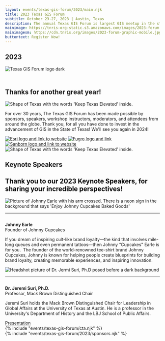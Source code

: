 ```yaml
---
layout: events/texas-gis-forum/2023/main.njk
title: 2023 Texas GIS Forum
subtitle: October 23-27, 2023 | Austin, Texas
description: The annual Texas GIS Forum is largest GIS meetup in the state, offering the network and power of nationally recognized experts in the geospatial field. Register now to attend October 23 - 27, 2023 in Austin, Texas.
mainimage: https://tnris-org-static.s3.amazonaws.com/images/2023-forum-graphic.png
mainimagesm: https://cdn.tnris.org/images/2023-forum-graphic-mobile.jpg
buttontext: Register Now!
---
```


<head>
<link rel="preconnect" href="https://fonts.googleapis.com">
<link rel="preconnect" href="https://fonts.gstatic.com" crossorigin>
<link href="https://fonts.googleapis.com/css2?family=DM+Sans:ital,wght@0,400;0,500;0,700;1,400;1,500;1,700&display=swap" rel="stylesheet">
</head>

<section class="container-md hero">
  <div class="opaque-bg hero-content">
    <div class="hero-header">
      <div class="col">
        <h1>2023</h1>
        <div class="logo">
          <img src="https://tnris-org-static.s3.amazonaws.com/images/tx-gis-forum-dark.png" alt="Texas GIS Forum logo dark">
        </div>
        <h2><br>Thanks for another great year!</h2>
      </div>
      <div class="forum-asset">
        <img class="forum-content" src="https://tnris-org-static.s3.amazonaws.com/images/2023-forum-asset-texas.png" alt="Shape of Texas with the words 'Keep Texas Elevated' inside.">
      </div>
    </div>
    <p class="lead">For over 30 years, The Texas GIS Forum has been made possible by sponsors, speakers, workshop instructors, moderators, and attendees from around the globe. Thank you, for all you have done to invest in the advancement of GIS in the State of Texas! We'll see you again in 2024!</p>
    <!--<div class="button-container row">
      <a class="button-primary" 
        href="/texas-gis-forum/2023/agenda">
        Explore Sessions
      </a>
      <a class="button-secondary"  
        href="/texas-gis-forum/2023/sponsors-and-exhibitors">
        Get 2024 alerts
      </a>
    </div>-->
     <div class="end-of-forum">
        <a target="_blank" href="https://www.esri.com"><img alt="Esri logo and link to website" src="https://cdn.tnris.org/images/esri-logo-tag.png"></a>
        <a target="_blank" href="https://www.fugro.com/"><img alt="Fugro logo and link" src="https://cdn.tnris.org/images/fugro_2023_logo.png"></a>
        <a target="_blank" href="https://www.sanborn.com/"><img alt="Sanborn logo and link to website" src="https://tnris-org-static.s3.amazonaws.com/images/SANBORN_LOGO_2023_color.png"></a>
    </div>
  </div>
  <div class="forum-asset">
    <img class="forum-content" src="https://tnris-org-static.s3.amazonaws.com/images/2023-forum-asset-texas.png" alt="Shape of Texas with the words 'Keep Texas Elevated' inside.">
  </div>
</section>

<section class="keynotes container-md opaque-bg">
   <h1 class="forum-h1"></h1>
  <div class="forum-pricing">
   <!-- <div class="pricing-card">
      <h2 class="forum-h2">Full Registration</h2>
      <h3 class="forum-h3">Government Rates</h3>
      <div class="sold-out">
        <p class="sold-out">Early bird</p>
           <p class="sold-out">$400</p>
      </div>
      <div>
           <p  class="sold-out">Regular</p>
        <p  class="sold-out">$450</p>
      </div>
      <div>
        <p>Late/On-site</p>
        <p><strong>$475</strong></p>
      </div>
      <h3 class="forum-h3">Industry Rates</h3>
      <div>
        <p class="sold-out">Early bird</p>
        <p class="sold-out">$475</p>
      </div>
      <div>
        <p  class="sold-out">Regular</p>
        <p  class="sold-out">$525</p>
      </div>
      <div>
        <p>Late/On-site</p>
        <p><strong>$575</strong></p>
      </div>
      <h3 class="forum-h3">Student Rate</h3>
      <div>
        <p>Flat fee</p>
        <p><strong>$75</strong></p>
      </div>
      <p class="info-text">Sessions, exhibits, and meals included.</p>
      <div class="button-container">  
        <a class="button-primary" 
          href="https://texasgisforum.wildapricot.org/registration" target="_blank">
          Register
        </a>
      </div>
    </div>
    <div class="pricing-card">
      <h2 class="forum-h2">One Day Registration</h2>
      <h3 class="forum-h3">Government Rate</h3>
      <div>
        <p>Regular</p>
        <p><strong>$325</strong></p>
      </div>
      <h3 class="forum-h3">Industry Rate</h3>
      <div>
        <p>Regular</p>
        <p><strong>$375</strong></p>
      </div>
      <h3 class="forum-h3">Student Rate</h3>
      <div>
        <p>Flat fee</p>
        <p><strong>$75</strong></p>
      </div>
      <p class="info-text">Sessions, exhibits, and meals included.</p>
      <div class="button-container">  
        <a class="button-primary" 
          href="https://texasgisforum.wildapricot.org/registration" target="_blank">
          Register
        </a>
      </div>
    </div>
    <div class="pricing-card">
      <h2 class="forum-h2">Workshop</h2>
      <h3 class="forum-h3">4-Hour session</h3>
      <div>
        <p>Flat fee</p>
        <p><strong>$150 each</strong></p>
      </div>
      <p class="info-text">Conference Workshop passes are sold separately and do not include sessions, exhibits, or meals.</p>
      <div class="button-container">  
        <a class="button-primary" 
          href="https://texasgisforum.wildapricot.org/registration" target="_blank">
          Register
        </a>
      </div>
    </div>-->
  </div>

<h1 class="forum-h1">Keynote Speakers</h1>
<h2  style="color: #000;" >Thank you to our 2023 Keynote Speakers, for sharing your incredible perspectives!</h2>
   <div style="padding: 0;" class="container">
    <div class="keynote">
      <div class="session-card">
        <div class="session-headshot-main">
          <img src="https://tnris-org-static.s3.amazonaws.com/images/johnny-earle-headshot.jpg" alt="Picture of Johnny Earle with his arm crossed. There is a neon sign in the background that says 'Enjoy Johnny Cupcakes Baked Goods'">
        </div>
        <hr>
        <div class="session-card-details column">
          <p><b>Johnny Earle</b><br>
          Founder of Johnny Cupcakes</p>
          <p>If you dream of inspiring cult-like brand loyalty—the kind that involves mile-long queues and even permanent tattoos—then Johnny “Cupcakes" Earle is for you.  The founder of the world-renowned tee-shirt brand Johnny Cupcakes, Johnny is known for helping people create blueprints for building brand loyalty, creating memorable experiences, and inspiring innovation.</p>
        </div>
      </div>
    </div>
  </div>
  <div style="padding: 0;" class="container">
    <div class="keynote">
      <div class="session-card">
        <div class="session-headshot-main">
          <img src="https://cdn.tnris.org/images/jeremi_suri.jpg" alt="Headshot picture of Dr. Jermi Suri, Ph.D posed before a dark background">
        </div>
        <hr>
        <div class="session-card-details column">
        <p><b>Dr. Jeremi Suri, Ph.D.</b><br>
        Professor, Mack Brown Distinguished Chair</p>
          <p>Jeremi Suri holds the Mack Brown Distinguished Chair for Leadership in Global Affairs at the University of Texas at Austin. He is a professor in the University's Department of History and the LBJ School of Public Affairs.</p>
          <div class="button-container row">
          <a class="button-secondary" target="_blank" href="https://cdn.tnris.org/documents/Suri_Mapping_Political_Power_Texas_GIS_26_Oct_2023.pdf">Presentation<i class="fa fa-play" aria-hidden="true"></i></a>
          </div>
        </div>
      </div>
    </div>
  </div>
</section>
<section class="container-md opaque-bg">
 <!-- THIS SECTION IS NEEDS TO BE HERE, OR PAGE BRAKES, left blank after request to move pricing above sponsers --->
</section>
{% include "events/texas-gis-forum/cta.njk" %}
<section class="forum-sponsorlist">
  {% include "events/texas-gis-forum/2023/sponsors.njk" %}
</section>
